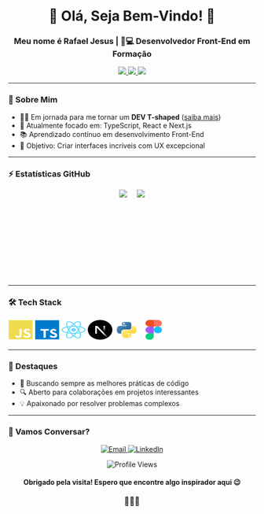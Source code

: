 <h1 align="center">🌌 Olá, Seja Bem-Vindo! 🌌</h1>

<h3 align="center">
  Meu nome é Rafael Jesus | 👨💻 Desenvolvedor Front-End em Formação
</h3>

<p align="center">
  <a href="https://github.com/HEROjesus?tab=repositories">
    <img src="https://img.shields.io/badge/Portfólio-Repositórios-blue?style=flat&logo=github">
  </a>
  <a href="https://www.linkedin.com/in/rafael-jesus-779421208/">
    <img src="https://img.shields.io/badge/-LinkedIn-blue?style=flat&logo=linkedin&logoColor=white">
  </a>
  <a href="mailto:rafaeldejesus200000@gmail.com">
    <img src="https://img.shields.io/badge/-Gmail-c14438?style=flat&logo=gmail&logoColor=white">
  </a>
</p>

---

### 🚀 Sobre Mim
- 👨‍🚀 Em jornada para me tornar um **DEV T-shaped** ([saiba mais](https://www.alura.com.br/empresas/artigos/profissional-t-shaped?srsltid=AfmBOorky9sJHWT4jpgrKYRhwu7-3D-KlTdTfWFyn1v0SNI89WyvkgCO))
- 🌱 Atualmente focado em: TypeScript, React e Next.js
- 📚 Aprendizado contínuo em desenvolvimento Front-End
- 🎯 Objetivo: Criar interfaces incríveis com UX excepcional

---

### ⚡ Estatísticas GitHub

<div align="center" style="display: flex; gap: 20px; justify-content: center">
  <img height="180em" src="https://github-readme-stats.vercel.app/api?username=HEROjesus&show_icons=true&theme=holi&include_all_commits=true&count_private=true"/>
  <img height="180em" src="https://github-readme-stats.vercel.app/api/top-langs/?username=HEROjesus&layout=compact&theme=holi"/>
</div>

---

### 🛠 Tech Stack

<div style="display: inline_block; margin: 20px 0">
  <img align="center" alt="JavaScript" height="40" width="50" src="https://raw.githubusercontent.com/devicons/devicon/master/icons/javascript/javascript-plain.svg">
  <img align="center" alt="TypeScript" height="40" width="50" src="https://raw.githubusercontent.com/devicons/devicon/master/icons/typescript/typescript-plain.svg">
  <img align="center" alt="React" height="40" width="50" src="https://raw.githubusercontent.com/devicons/devicon/master/icons/react/react-original.svg">
  <img align="center" alt="Next.js" height="40" width="50" src="https://raw.githubusercontent.com/devicons/devicon/master/icons/nextjs/nextjs-original.svg">
  <img align="center" alt="Python" height="40" width="50" src="https://raw.githubusercontent.com/devicons/devicon/master/icons/python/python-original.svg">
  <img align="center" alt="Figma" height="40" width="50" src="https://raw.githubusercontent.com/devicons/devicon/master/icons/figma/figma-original.svg">
</div>

---

### 🌟 Destaques
- 📌 Buscando sempre as melhores práticas de código
- 🔍 Aberto para colaborações em projetos interessantes
- 💡 Apaixonado por resolver problemas complexos

---

### 🤝 Vamos Conversar?
<p align="center">
  <a href="mailto:rafaeldejesus200000@gmail.com">
    <img src="https://img.icons8.com/color/48/000000/gmail.png" alt="Email"/>
  </a>
  <a href="https://www.linkedin.com/in/rafael-jesus-779421208/">
    <img src="https://img.icons8.com/color/48/000000/linkedin.png" alt="LinkedIn"/>
  </a>
</p>

<p align="center">
  <img src="https://komarev.com/ghpvc/?username=HEROjesus&color=blueviolet" alt="Profile Views"/>
</p>

<h4 align="center">Obrigado pela visita! Espero que encontre algo inspirador aqui 😉</h4>
<h3 align="center" style="margin-top: 20px">🚀🚀🚀</h3>

